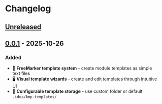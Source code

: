# Changelog

## [Unreleased]

## [0.0.1] - 2025-10-26

### Added

- 🎨 **FreeMarker template system** - create module templates as simple text files
- 🖥️ **Visual template wizards** - create and edit templates through intuitive UI
- 📂 **Configurable template storage** - use custom folder or default `.idea/kmp-templates/`

[Unreleased]: https://github.com/NonoxyS/kmp-module-generator/compare/v0.0.1...HEAD
[0.0.1]: https://github.com/NonoxyS/kmp-module-generator/commits/v0.0.1
